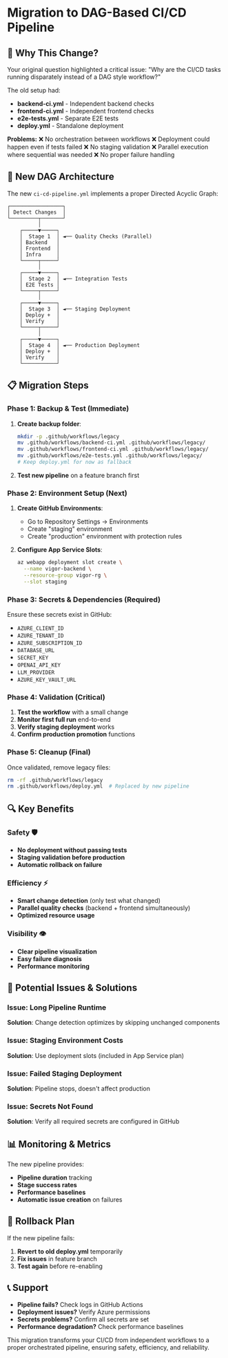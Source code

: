 # Migration to DAG-Based CI/CD Pipeline

## 🎯 **Why This Change?**

Your original question highlighted a critical issue: "Why are the CI/CD tasks running disparately instead of a DAG style workflow?"

The old setup had:

- **backend-ci.yml** - Independent backend checks
- **frontend-ci.yml** - Independent frontend checks
- **e2e-tests.yml** - Separate E2E tests
- **deploy.yml** - Standalone deployment

**Problems:**
❌ No orchestration between workflows
❌ Deployment could happen even if tests failed
❌ No staging validation
❌ Parallel execution where sequential was needed
❌ No proper failure handling

## 🔄 **New DAG Architecture**

The new `ci-cd-pipeline.yml` implements a proper Directed Acyclic Graph:

```
┌─────────────────┐
│ Detect Changes  │
└─────────┬───────┘
          │
    ┌─────▼─────┐
    │  Stage 1  │ ◄── Quality Checks (Parallel)
    │ Backend   │
    │ Frontend  │
    │ Infra     │
    └─────┬─────┘
          │
    ┌─────▼─────┐
    │  Stage 2  │ ◄── Integration Tests
    │ E2E Tests │
    └─────┬─────┘
          │
    ┌─────▼─────┐
    │  Stage 3  │ ◄── Staging Deployment
    │ Deploy +  │
    │ Verify    │
    └─────┬─────┘
          │
    ┌─────▼─────┐
    │  Stage 4  │ ◄── Production Deployment
    │ Deploy +  │
    │ Verify    │
    └───────────┘
```

## 📋 **Migration Steps**

### **Phase 1: Backup & Test** (Immediate)

1. **Create backup folder**:

   ```bash
   mkdir -p .github/workflows/legacy
   mv .github/workflows/backend-ci.yml .github/workflows/legacy/
   mv .github/workflows/frontend-ci.yml .github/workflows/legacy/
   mv .github/workflows/e2e-tests.yml .github/workflows/legacy/
   # Keep deploy.yml for now as fallback
   ```

2. **Test new pipeline** on a feature branch first

### **Phase 2: Environment Setup** (Next)

1. **Create GitHub Environments**:

   - Go to Repository Settings → Environments
   - Create "staging" environment
   - Create "production" environment with protection rules

2. **Configure App Service Slots**:
   ```bash
   az webapp deployment slot create \
     --name vigor-backend \
     --resource-group vigor-rg \
     --slot staging
   ```

### **Phase 3: Secrets & Dependencies** (Required)

Ensure these secrets exist in GitHub:

- `AZURE_CLIENT_ID`
- `AZURE_TENANT_ID`
- `AZURE_SUBSCRIPTION_ID`
- `DATABASE_URL`
- `SECRET_KEY`
- `OPENAI_API_KEY`
- `LLM_PROVIDER`
- `AZURE_KEY_VAULT_URL`

### **Phase 4: Validation** (Critical)

1. **Test the workflow** with a small change
2. **Monitor first full run** end-to-end
3. **Verify staging deployment** works
4. **Confirm production promotion** functions

### **Phase 5: Cleanup** (Final)

Once validated, remove legacy files:

```bash
rm -rf .github/workflows/legacy
rm .github/workflows/deploy.yml  # Replaced by new pipeline
```

## 🔍 **Key Benefits**

### **Safety** 🛡️

- **No deployment without passing tests**
- **Staging validation before production**
- **Automatic rollback on failure**

### **Efficiency** ⚡

- **Smart change detection** (only test what changed)
- **Parallel quality checks** (backend + frontend simultaneously)
- **Optimized resource usage**

### **Visibility** 👁️

- **Clear pipeline visualization**
- **Easy failure diagnosis**
- **Performance monitoring**

## 🚨 **Potential Issues & Solutions**

### **Issue: Long Pipeline Runtime**

**Solution**: Change detection optimizes by skipping unchanged components

### **Issue: Staging Environment Costs**

**Solution**: Use deployment slots (included in App Service plan)

### **Issue: Failed Staging Deployment**

**Solution**: Pipeline stops, doesn't affect production

### **Issue: Secrets Not Found**

**Solution**: Verify all required secrets are configured in GitHub

## 📊 **Monitoring & Metrics**

The new pipeline provides:

- **Pipeline duration** tracking
- **Stage success rates**
- **Performance baselines**
- **Automatic issue creation** on failures

## 🔧 **Rollback Plan**

If the new pipeline fails:

1. **Revert to old deploy.yml** temporarily
2. **Fix issues** in feature branch
3. **Test again** before re-enabling

## 📞 **Support**

- **Pipeline fails?** Check logs in GitHub Actions
- **Deployment issues?** Verify Azure permissions
- **Secrets problems?** Confirm all secrets are set
- **Performance degradation?** Check performance baselines

This migration transforms your CI/CD from independent workflows to a proper orchestrated pipeline, ensuring safety, efficiency, and reliability.
